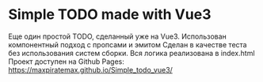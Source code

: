 # Simple TODO made with Vue3
Еще один простой TODO, сделанный уже на Vue3. Использован компонентный подход с пропсами и эмитом
Сделан в качестве теста без использования систем сборки. Вся логика реализована в index.html
Проект доступен на Github Pages:
https://maxpiratemax.github.io/Simple_todo_vue3/
